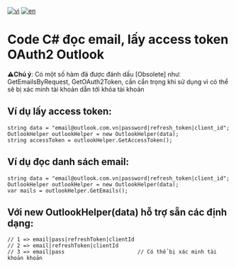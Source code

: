 [![vi](https://img.shields.io/badge/Ng%C3%B4n%20ng%E1%BB%AF-Ti%E1%BA%BFng%20Vi%E1%BB%87t-red.svg)](https://github.com/ngochoaitn/little-things/blob/main/read-email-outlook/CSharp/Readme.en.md/README.md)
[![en](https://img.shields.io/badge/Language-English-blue.svg)](https://github.com/ngochoaitn/little-things/blob/main/read-email-outlook/CSharp/Readme.en.md)

# Code C# đọc email, lấy access token OAuth2 Outlook
⚠️**Chú ý**: Có một số hàm đã được đánh dấu [Obsolete] như: GetEmailsByRequest, GetOAuth2Token, cần cẩn trọng khi sử dụng vì có thể sẽ bị xác minh tài khoản dẫn tới khóa tài khoản 
## Ví dụ lấy access token:
```
string data = "email@outlook.com.vn|password|refresh_token|client_id";
OutlookHelper outlookHelper = new OutlookHelper(data);
string accessToken = outlookHelper.GetAccessToken();
```

## Ví dụ đọc danh sách email:
```
string data = "email@outlook.com.vn|password|refresh_token|client_id";
OutlookHelper outlookHelper = new OutlookHelper(data);
var mails = outlookHelper.GetEmails();
```

## Với new OutlookHelper(data) hỗ trợ sẵn các định dạng:
```
// 1 => email|pass|refreshToken|clientId
// 2 => email|refreshToken|clientId
// 3 => email|pass                       // Có thể bị xác minh tài khoản khoản
```